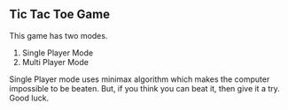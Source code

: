 ## Tic Tac Toe Game
 This game has two modes.
 1. Single Player Mode
 2. Multi Player Mode

Single Player mode uses minimax algorithm which makes the computer impossible to be beaten. But, if you think you can beat it, then give it a try. Good luck.
